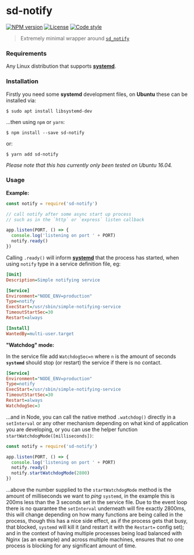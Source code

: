 # sd-notify

[![NPM version][npm-image]][npm-url]
[![License][license-image]][license-url]
[![Code style][standard-image]][standard-url]

> Extremely minimal wrapper around [`sd_notify`](https://www.freedesktop.org/software/systemd/man/sd_notify.html)

### Requirements

Any Linux distribution that supports [__systemd__](https://en.wikipedia.org/wiki/Systemd).

### Installation

Firstly you need some __systemd__ development files, on __Ubuntu__ these can be installed via:

```
$ sudo apt install libsystemd-dev
```

...then using `npm` or `yarn`:

```
$ npm install --save sd-notify
```

or:

```
$ yarn add sd-notify
```

_Please note that this has currently only been tested on Ubuntu 16.04._

### Usage

__Example:__

```javascript
const notify = require('sd-notify')

// call notify after some async start up process
// such as in the `http` or `express` listen callback

app.listen(PORT, () => {
  console.log('listening on port ' + PORT)
  notify.ready()
})
```

Calling `.ready()` will inform [__systemd__](https://www.freedesktop.org/software/systemd/man/systemd.service.html) that the process has started, when using `notify` type in a service definition file, eg:

```ini
[Unit]
Description=Simple notifying service

[Service]
Environment="NODE_ENV=production"
Type=notify
ExecStart=/usr/sbin/simple-notifying-service
TimeoutStartSec=30
Restart=always

[Install]
WantedBy=multi-user.target
```

__"Watchdog" mode:__

In the service file add `WatchdogSec=n` where `n` is the amount of seconds __`systemd`__ should
stop (or restart) the service if there is no contact.

```ini
[Service]
Environment="NODE_ENV=production"
Type=notify
ExecStart=/usr/sbin/simple-notifying-service
TimeoutStartSec=30
Restart=always
WatchdogSec=3
```

...and in Node, you can call the native method `.watchdog()` directly in a `setInterval` or any other mechanism
depending on what kind of application you are developing, or you can use the helper function
`startWatchdogMode([milliseconds])`:

```javascript
const notify = require('sd-notify')

app.listen(PORT, () => {
  console.log('listening on port ' + PORT)
  notify.ready()
  notify.startWatchdogMode(2800)
})
```

...above the number supplied to the `startWatchdogMode` method is the amount of milliseconds
we want to _ping_ `systemd`, in the example this is 200ms less than the 3 seconds set in the
service file. Due to the event loop there is no quarantee the `setInterval` underneath will
fire exactly 2800ms, this will change depending on how many functions are being called in the process,
though this has a nice side effect, as if the process gets that busy, that blocked, `systemd` will kill it
(and restart it with the `Restart=` config set); and in the context of having multiple processes being load
balanced with Nginx (as an example) and across multiple machines, ensures that no one process is blocking
for any significant amount of time.

[npm-image]: https://img.shields.io/npm/v/sd-notify.svg
[npm-url]: https://npmjs.org/package/sd-notify
[license-image]: http://img.shields.io/npm/l/sd-notify.svg
[license-url]: LICENSE
[standard-image]: https://img.shields.io/badge/code%20style-standard-brightgreen.svg
[standard-url]: https://github.com/feross/standard
